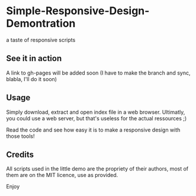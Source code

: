 Simple-Responsive-Design-Demontration
=====================================

a taste of responsive scripts

See it in action
----------------
A link to gh-pages will be added soon (I have to make the branch and sync, blabla, I'll do it soon)

Usage
-----

Simply download, extract and open index file in a web browser. Ultimatly, you could use a web server, but that's useless for the actual ressources ;)

Read the code and see how easy it is to make a responsive design with those tools!

Credits
-------
All scripts used in the little demo are the propriety of their authors, most of them are on the MIT licence, use as provided.

Enjoy
